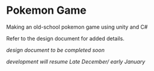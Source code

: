 # Pokemon Game
Making an old-school pokemon game using unity and C#

Refer to the design document for added details.

*design document to be completed soon*

*development will resume Late December/ early January*
 

